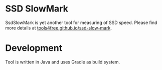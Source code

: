 
SSD SlowMark
============

SsdSlowMark is yet another tool for measuring of SSD speed.
Please find more details at [tools4free.github.io/ssd-slow-mark](https://tools4free.github.io/ssd-slow-mark).

Development
===========

Tool is written in Java and uses Gradle as build system.
